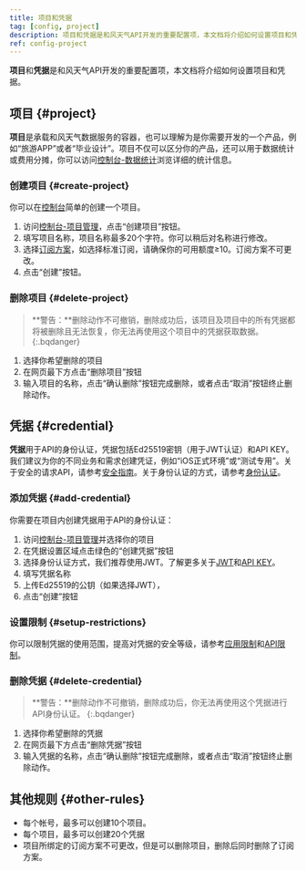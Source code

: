 ```yaml
---
title: 项目和凭据
tag: [config, project]
description: 项目和凭据是和风天气API开发的重要配置项，本文档将介绍如何设置项目和凭据。
ref: config-project
---
```

**项目**和**凭据**是和风天气API开发的重要配置项，本文档将介绍如何设置项目和凭据。

## 项目 {#project}

**项目**是承载和风天气数据服务的容器，也可以理解为是你需要开发的一个产品，例如“旅游APP”或者“毕业设计”。项目不仅可以区分你的产品，还可以用于数据统计或费用分摊，你可以访问[控制台-数据统计](https://console.qweather.com)浏览详细的统计信息。

### 创建项目 {#create-project}

你可以在[控制台](https://console.qweather.com/project)简单的创建一个项目。

1. 访问[控制台-项目管理](https://console.qweather.com/project)，点击“创建项目”按钮。
2. 填写项目名称，项目名称最多20个字符。你可以稍后对名称进行修改。
3. 选择[订阅方案](/docs/finance/subscription/)，如选择标准订阅，请确保你的可用额度≥10。订阅方案不可更改。
4. 点击“创建”按钮。

### 删除项目 {#delete-project}

> **警告：**删除动作不可撤销，删除成功后，该项目及项目中的所有凭据都将被删除且无法恢复，你无法再使用这个项目中的凭据获取数据。
{:.bqdanger}

1. 选择你希望删除的项目
2. 在网页最下方点击“删除项目”按钮
3. 输入项目的名称，点击“确认删除”按钮完成删除，或者点击“取消”按钮终止删除动作。

## 凭据 {#credential}

**凭据**用于API的身份认证，凭据包括Ed25519密钥（用于JWT认证）和API KEY。我们建议为你的不同业务和需求创建凭证，例如“iOS正式环境”或“测试专用”。关于安全的请求API，请参考[安全指南](/docs/best-practices/security-guidelines/)。关于身份认证的方式，请参考[身份认证](/docs/authentication/)。

### 添加凭据 {#add-credential}

你需要在项目内创建凭据用于API的身份认证：

1. 访问[控制台-项目管理](https://console.qweather.com/project)并选择你的项目
2. 在凭据设置区域点击绿色的“创建凭据”按钮
3. 选择身份认证方式，我们推荐使用JWT。了解更多关于[JWT](/docs/authentication/jwt/)和[API KEY](/docs/authentication/apikey/)。
4. 填写凭据名称
5. 上传Ed25519的公钥（如果选择JWT），
6. 点击“创建”按钮

### 设置限制 {#setup-restrictions}

你可以限制凭据的使用范围，提高对凭据的安全等级，请参考[应用限制](/docs/best-practices/app-guidelines/#app-restrictions)和[API限制](/docs/best-practices/app-guidelines/#api-restrictions)。

### 删除凭据 {#delete-credential}

> **警告：**删除动作不可撤销，删除成功后，你无法再使用这个凭据进行API身份认证。
{:.bqdanger}

1. 选择你希望删除的凭据
2. 在网页最下方点击“删除凭据”按钮
3. 输入凭据的名称，点击“确认删除”按钮完成删除，或者点击“取消”按钮终止删除动作。

## 其他规则 {#other-rules}

- 每个帐号，最多可以创建10个项目。
- 每个项目，最多可以创建20个凭据
- 项目所绑定的订阅方案不可更改，但是可以删除项目，删除后同时删除了订阅方案。

